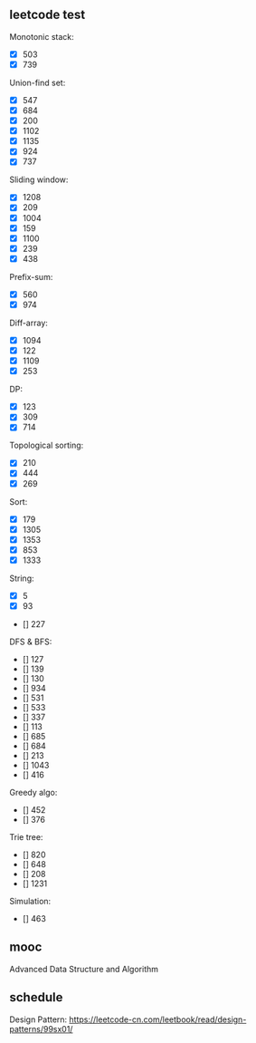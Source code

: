## leetcode test

Monotonic stack:
* [x] 503
* [x] 739

Union-find set:
* [x] 547
* [x] 684
* [x] 200
* [x] 1102
* [x] 1135
* [x] 924
* [x] 737

Sliding window:
* [x] 1208
* [x] 209
* [x] 1004
* [x] 159
* [x] 1100
* [x] 239
* [x] 438

Prefix-sum:
* [x] 560
* [x] 974

Diff-array:
* [x] 1094
* [x] 122
* [x] 1109
* [x] 253

DP:
* [x] 123
* [x] 309
* [x] 714

Topological sorting:
* [x] 210
* [x] 444
* [x] 269

Sort:
* [x] 179
* [x] 1305
* [x] 1353
* [x] 853
* [x] 1333

String:
* [x] 5
* [x] 93
* [] 227

DFS & BFS:
* [] 127
* [] 139
* [] 130
* [] 934
* [] 531
* [] 533
* [] 337
* [] 113
* [] 685
* [] 684
* [] 213
* [] 1043
* [] 416

Greedy algo:
* [] 452
* [] 376

Trie tree:
* [] 820
* [] 648
* [] 208
* [] 1231

Simulation:
* [] 463

## mooc

Advanced Data Structure and Algorithm

## schedule

Design Pattern:
https://leetcode-cn.com/leetbook/read/design-patterns/99sx01/
